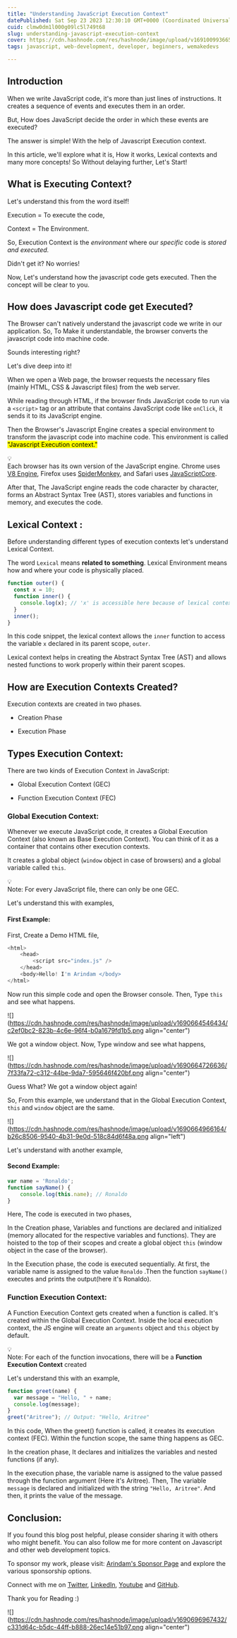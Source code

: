 ```yaml
---
title: "Understanding JavaScript Execution Context"
datePublished: Sat Sep 23 2023 12:30:10 GMT+0000 (Coordinated Universal Time)
cuid: clmw0dm1l000g09lc5l749t68
slug: understanding-javascript-execution-context
cover: https://cdn.hashnode.com/res/hashnode/image/upload/v1691009936652/f995942e-05f3-42fd-a96d-555f8fecec76.png
tags: javascript, web-development, developer, beginners, wemakedevs

---
```


## Introduction

When we write JavaScript code, it's more than just lines of instructions. It creates a sequence of events and executes them in an order.

But, How does JavaScript decide the order in which these events are executed?

The answer is simple! With the help of Javascript Execution context.

In this article, we'll explore what it is, How it works, Lexical contexts and many more concepts! So Without delaying further, Let's Start!

## What is Executing Context?

Let's understand this from the word itself!

Execution = To execute the code,

Context = The Environment.

So, Execution Context is the *environment* where our *specific* code is *stored and executed.*

Didn't get it? No worries!

Now, Let's understand how the javascript code gets executed. Then the concept will be clear to you.

## How does Javascript code get Executed?

The Browser can't natively understand the javascript code we write in our application. So, To Make it understandable, the browser converts the javascript code into machine code.

Sounds interesting right?

Let's dive deep into it!

When we open a Web page, the browser requests the necessary files (mainly HTML, CSS & Javascript files) from the web server.

While reading through HTML, if the browser finds JavaScript code to run via a `<script>` tag or an attribute that contains JavaScript code like `onClick`, it sends it to its JavaScript engine.

Then the Browser's Javascript Engine creates a special environment to transform the javascript code into machine code. This environment is called <mark>"Javascript Execution context."</mark>

<div data-node-type="callout">
<div data-node-type="callout-emoji">💡</div>
<div data-node-type="callout-text">Each browser has its own version of the JavaScript engine. Chrome uses <a target="_blank" rel="noopener noreferrer nofollow" href="https://v8.dev/" style="pointer-events: none">V8 Engine</a>, Firefox uses <a target="_blank" rel="noopener noreferrer nofollow" href="https://spidermonkey.dev/" style="pointer-events: none">SpiderMonkey</a>, and Safari uses <a target="_blank" rel="noopener noreferrer nofollow" href="https://trac.webkit.org/wiki/JavaScriptCore" style="pointer-events: none">JavaScriptCore</a>.</div>
</div>

After that, The JavaScript engine reads the code character by character, forms an Abstract Syntax Tree (AST), stores variables and functions in memory, and executes the code.

## Lexical Context :

Before understanding different types of execution contexts let's understand Lexical Context.

The word `Lexical` means **related to something**. Lexical Environment means how and where your code is physically placed.

```javascript
function outer() {
  const x = 10;
  function inner() {
    console.log(x); // 'x' is accessible here because of lexical context.
  }
  inner();
}
```

In this code snippet, the lexical context allows the `inner` function to access the variable `x` declared in its parent scope, `outer`.

Lexical context helps in creating the Abstract Syntax Tree (AST) and allows nested functions to work properly within their parent scopes.

## How are Execution Contexts Created?

Execution contexts are created in two phases.

* Creation Phase
    
* Execution Phase
    

## Types Execution Context:

There are two kinds of Execution Context in JavaScript:

* Global Execution Context (GEC)
    
* Function Execution Context (FEC)
    

### Global Execution Context:

Whenever we execute JavaScript code, it creates a Global Execution Context (also known as Base Execution Context). You can think of it as a container that contains other execution contexts.

It creates a global object (`window` object in case of browsers) and a global variable called `this`.

<div data-node-type="callout">
<div data-node-type="callout-emoji">💡</div>
<div data-node-type="callout-text">Note: For every JavaScript file, there can only be one GEC.</div>
</div>

Let's understand this with examples,

#### First Example:

First, Create a Demo HTML file,

```javascript
<html> 
	<head> 
		<script src="index.js" />
	</head> 
	<body>Hello! I'm Arindam </body>
</html>
```

Now run this simple code and open the Browser console. Then, Type `this` and see what happens.

![](https://cdn.hashnode.com/res/hashnode/image/upload/v1690664546434/c2ef0bc2-823b-4c6e-96f4-b0a1679fd1b5.png align="center")

We got a window object. Now, Type window and see what happens,

![](https://cdn.hashnode.com/res/hashnode/image/upload/v1690664726636/7f33fa72-c312-44be-9da7-595646f420bf.png align="center")

Guess What? We got a window object again!

So, From this example, we understand that in the Global Execution Context, `this` and `window` object are the same.

![](https://cdn.hashnode.com/res/hashnode/image/upload/v1690664966164/b26c8506-9540-4b31-9e0d-518c84d6f48a.png align="left")

Let's understand with another example,

#### Second Example:

```javascript
var name = 'Ronaldo'; 
function sayName() { 
	console.log(this.name); // Ronaldo
}
```

Here, The code is executed in two phases,

In the Creation phase, Variables and functions are declared and initialized (memory allocated for the respective variables and functions). They are hoisted to the top of their scopes and create a global object `this` (window object in the case of the browser).

In the Execution phase, the code is executed sequentially. At first, the variable name is assigned to the value `Ronaldo` .Then the function `sayName()` executes and prints the output(here it's Ronaldo).

### Function Execution Context:

A Function Execution Context gets created when a function is called. It's created within the Global Execution Context. Inside the local execution context, the JS engine will create an `arguments` object and `this` object by default.

<div data-node-type="callout">
<div data-node-type="callout-emoji">💡</div>
<div data-node-type="callout-text">Note: For each of the function invocations, there will be a <strong>Function Execution Context</strong> created</div>
</div>

Let's understand this with an example,

```javascript
function greet(name) {
  var message = "Hello, " + name;
  console.log(message);
}
greet("Aritree"); // Output: "Hello, Aritree"
```

In this code, When the greet() function is called, it creates its execution context (FEC). Within the function scope, the same thing happens as GEC.

In the creation phase, It declares and initializes the variables and nested functions (if any).

In the execution phase, the variable name is assigned to the value passed through the function argument (Here it's Aritree). Then, The variable `message` is declared and initialized with the string `"Hello, Aritree"`. And then, it prints the value of the message.

## Conclusion:

If you found this blog post helpful, please consider sharing it with others who might benefit. You can also follow me for more content on Javascript and other web development topics.

To sponsor my work, please visit: [Arindam's Sponsor Page](https://arindam1729.hashnode.dev/sponsor) and explore the various sponsorship options.

Connect with me on [Twitter](https://twitter.com/intent/follow?screen_name=Arindam_1729), [LinkedIn](https://www.linkedin.com/in/arindam2004/), [Youtube](https://www.youtube.com/channel/@Arindam_1729) and [GitHub](https://github.com/Arindam200).

Thank you for Reading :)

![](https://cdn.hashnode.com/res/hashnode/image/upload/v1690696967432/c331d64c-b5dc-44ff-b888-26ec14e51b97.png align="center")